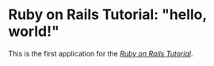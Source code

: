 # Ruby on Rails Tutorial: "hello, world!"

This is the first application for the
[*Ruby on Rails Tutorial*](http://www.railstutorial.org/).
